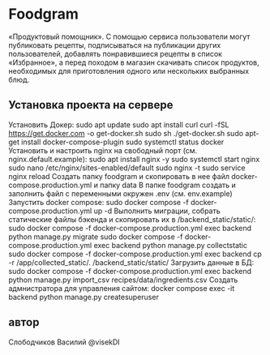 # Foodgram
«Продуктовый помощник». С помощью сервиса пользователи могут публиковать рецепты, подписываться на публикации других пользователей, добавлять понравившиеся рецепты в список «Избранное», а перед походом в магазин скачивать список продуктов, необходимых для приготовления одного или нескольких выбранных блюд.

## Установка проекта на сервере
Установить Докер:
sudo apt update
sudo apt install curl
curl -fSL https://get.docker.com -o get-docker.sh
sudo sh ./get-docker.sh
sudo apt-get install docker-compose-plugin
sudo systemctl status docker
Установить и настроить nginx на свободный порт (см. nginx.default.example):
sudo apt install nginx -y
sudo systemctl start nginx
sudo nano /etc/nginx/sites-enabled/default
sudo nginx -t
sudo service nginx reload
Создать папку foodgram и скопировать в нее файл docker-compose.production.yml и папку data
В папке foodgram создать и заполнить файл с переменными окружен .env (см. env.example)
Запустить docker compose:
sudo docker compose -f docker-compose.production.yml up -d
Выполнить миграции, собрать статические файлы бэкенда и скопировать их в /backend_static/static/:
sudo docker compose -f docker-compose.production.yml exec backend python manage.py migrate
sudo docker compose -f docker-compose.production.yml exec backend python manage.py collectstatic
sudo docker compose -f docker-compose.production.yml exec backend cp -r /app/collected_static/. /backend_static/static/
Загрузить данные в БД:
sudo docker compose -f docker-compose.production.yml exec backend python manage.py import_csv recipes/data/ingredients.csv
Создать адмнистратора для управления сайтом:
docker compose exec -it backend python manage.py createsuperuser

## автор
Слободчиков Василий @visekDI
